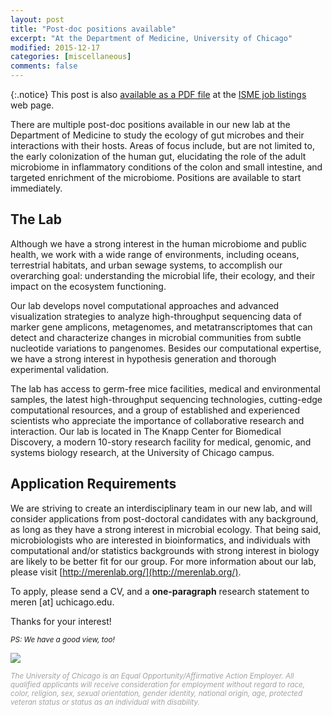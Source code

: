 ```yaml
---
layout: post
title: "Post-doc positions available"
excerpt: "At the Department of Medicine, University of Chicago"
modified: 2015-12-17
categories: [miscellaneous]
comments: false
---
```


{:.notice}
This post is also [available as a PDF file](http://www.isme-microbes.org/sites/isme-microbes.org/files/2015-Job-Posting.pdf) at the [ISME job listings](http://www.isme-microbes.org/jobs) web page.

There are multiple post-doc positions available in our new lab at the Department of Medicine to study
the ecology of gut microbes and their interactions with their hosts. Areas of focus include, but are not
limited to, the early colonization of the human gut, elucidating the role of the adult microbiome in
inflammatory conditions of the colon and small intestine, and targeted enrichment of the microbiome.
Positions are available to start immediately.

## The Lab

Although we have a strong interest in the human microbiome and public health, we work with a wide range of environments, including oceans, terrestrial habitats, and urban sewage systems, to accomplish our overarching goal: understanding the microbial life, their ecology, and their impact on the ecosystem functioning.Our lab develops novel computational approaches and advanced visualization strategies to analyze high-throughput sequencing data of marker gene amplicons, metagenomes, and metatranscriptomes that can detect and characterize changes in microbial communities from subtle nucleotide variations to pangenomes. Besides our computational expertise, we have a strong interest in hypothesis generation and thorough experimental validation.The lab has access to germ-free mice facilities, medical and environmental samples, the latest high-throughput sequencing technologies, cutting-edge computational resources, and a group of established and experienced scientists who appreciate the importance of collaborative research and interaction. Our lab is located in The Knapp Center for Biomedical Discovery, a modern 10-story research facility for medical, genomic, and systems biology research, at the University of Chicago campus.

## Application Requirements

We are striving to create an interdisciplinary team in our new lab, and will consider applications from post-doctoral candidates with any background, as long as they have a strong interest in microbial ecology. That being said, microbiologists who are interested in bioinformatics, and individuals with computational and/or statistics backgrounds with strong interest in biology are likely to be better fit for our group. For more information about our lab, please visit [http://merenlab.org/](http://merenlab.org/).To apply, please send a CV, and a **one-paragraph** research statement to meren [at] uchicago.edu.
Thanks for your interest!<span style="font-size: smaller; font-style: italic;">PS: We have a good view, too!</span><a href="{{ site.url }}/images/miscellaneous/sunset-December-9.jpg"><img src="{{ site.url }}/images/miscellaneous/sunset-December-9.jpg"></a>
<span style="color: #A2A2A2; font-size: smaller; font-style: italic;">The University of Chicago is an Equal Opportunity/Affirmative Action Employer. All qualified applicants will receive consideration for employment without regard to race, color, religion, sex, sexual orientation, gender identity, national origin, age, protected veteran status or status as an individual with disability.</span>

